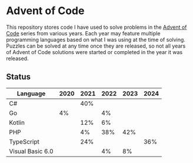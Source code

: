 # Advent of Code

This repository stores code I have used to solve problems in the [Advent of Code](https://adventofcode.com/) series from
various years. Each year may feature multiple programming languages based on what I was using at the time of solving.
Puzzles can be solved at any time once they are released, so not all years of Advent of Code solutions were started or
completed in the year it was released.

## Status

| Language         | 2020 | 2021 | 2022 | 2023 | 2024 |
|------------------|------|------|------|------|------|
| C#               |      | 40%  |      |      |      |
| Go               | 4%   |      | 4%   |      |      |
| Kotlin           |      | 12%  | 6%   |      |      |
| PHP              |      | 4%   | 38%  | 42%  |      |
| TypeScript       |      | 24%  |      |      | 36%  |
| Visual Basic 6.0 |      |      | 4%   | 8%   |      |
